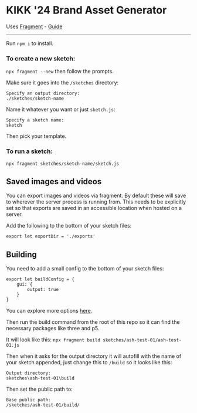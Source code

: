 # KIKK '24 Brand Asset Generator

Uses [Fragment](https://github.com/raphaelameaume/fragment) - [Guide](https://github.com/raphaelameaume/fragment/blob/dev/docs/README.md)

---

Run `npm i` to install.

### To create a new sketch:
`npx fragment --new` then follow the prompts.

Make sure it goes into the `/sketches` directory:

```
Specify an output directory:
./sketches/sketch-name
```

Name it whatever you want or just `sketch.js`:

```
Specify a sketch name:
sketch
```

Then pick your template.

### To run a sketch:
`npx fragment sketches/sketch-name/sketch.js`

## Saved images and videos
You can export images and videos via fragment. By default these will save to wherever the server process is running from. This needs to be explicitly set so that exports are saved in an accessible location when hosted on a server.

Add the following to the bottom of your sketch files:

`export let exportDir = './exports'`

## Building
You need to add a small config to the bottom of your sketch files:

```
export let buildConfig = {
	gui: {
		output: true
	}
}
```

You can explore more options [here](https://github.com/raphaelameaume/fragment/blob/dev/docs/guide/exports.md#export-a-live-version).

Then run the build command from the root of this repo so it can find the necessary packages like three and p5.

It will look like this:
`npx fragment build sketches/ash-test-01/ash-test-01.js`

Then when it asks for the output directory it will autofill with the name of your sketch appended, just change this to `/build` so it looks like this:

```
Output directory:
sketches\ash-test-01\build
```

Then set the public path to:

```
Base public path:
/sketches/ash-test-01/build/
```